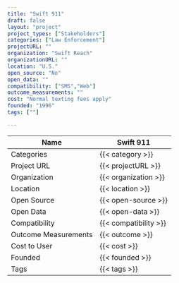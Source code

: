 ```yaml
---
title: "Swift 911"
draft: false
layout: "project"
project_types: ["Stakeholders"]
categories: ["Law Enforcement"]
projectURL: ""
organization: "Swift Reach"
organizationURL: ""
location: "U.S."
open_source: "No"
open_data: ""
compatibility: ["SMS","Web"]
outcome_measurements: ""
cost: "Normal texting fees apply"
founded: "1996"
tags: [""]

---
```



Name                    |  Swift 911    
------------------------|----
Categories              | {{< category >}} 
Project URL             | {{< projectURL >}} 
Organization            | {{< organization >}} 
Location                | {{< location >}} 
Open Source             | {{< open-source >}} 
Open Data               | {{< open-data >}} 
Compatibility           | {{< compatibility >}} 
Outcome Measurements    | {{< outcome >}} 
Cost to User            | {{< cost >}} 
Founded                 | {{< founded >}} 
Tags                    | {{< tags >}} 

